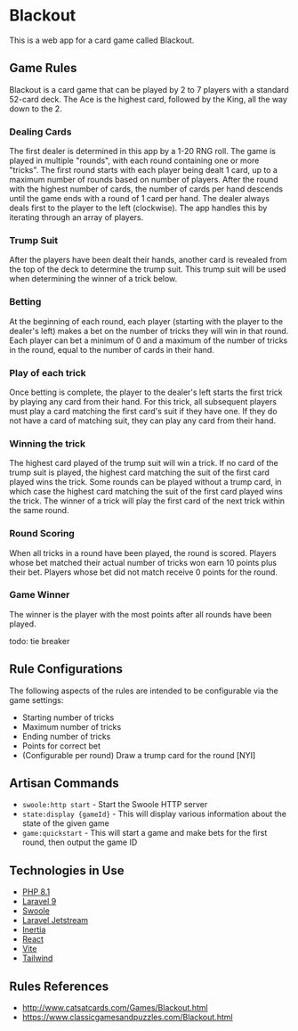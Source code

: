 # Blackout

This is a web app for a card game called Blackout.

## Game Rules

Blackout is a card game that can be played by 2 to 7 players with a standard 52-card deck. 
The Ace is the highest card, followed by the King, all the way down to the 2.

### Dealing Cards
The first dealer is determined in this app by a 1-20 RNG roll. The game is played in multiple "rounds", with each round containing one or more "tricks".
The first round starts with each player being dealt 1 card, up to a maximum number of rounds based on number of players.
After the round with the highest number of cards, the number of cards per hand descends until the game ends with a round of 1 card per hand.
The dealer always deals first to the player to the left (clockwise). The app handles this by iterating through an array of players.

### Trump Suit
After the players have been dealt their hands, another card is revealed from the top of the deck to determine the trump suit.
This trump suit will be used when determining the winner of a trick below.

### Betting
At the beginning of each round, each player (starting with the player to the dealer's left) makes a bet on the number of tricks they will win in that round.
Each player can bet a minimum of 0 and a maximum of the number of tricks in the round, equal to the number of cards in their hand.

### Play of each trick
Once betting is complete, the player to the dealer's left starts the first trick by playing any card from their hand.
For this trick, all subsequent players must play a card matching the first card's suit if they have one. 
If they do not have a card of matching suit, they can play any card from their hand.

### Winning the trick
The highest card played of the trump suit will win a trick. If no card of the trump suit is played, the highest card matching the suit of the first card played wins the trick.
Some rounds can be played without a trump card, in which case the highest card matching the suit of the first card played wins the trick.
The winner of a trick will play the first card of the next trick within the same round.

### Round Scoring
When all tricks in a round have been played, the round is scored. Players whose bet matched their actual number of tricks won earn 10 points plus their bet.
Players whose bet did not match receive 0 points for the round.

### Game Winner
The winner is the player with the most points after all rounds have been played.

todo: tie breaker

## Rule Configurations

The following aspects of the rules are intended to be configurable via the game settings:
* Starting number of tricks
* Maximum number of tricks
* Ending number of tricks
* Points for correct bet
* (Configurable per round) Draw a trump card for the round [NYI]

## Artisan Commands
* `swoole:http start` - Start the Swoole HTTP server
* `state:display {gameId}` - This will display various information about the state of the given game
* `game:quickstart` - This will start a game and make bets for the first round, then output the game ID

## Technologies in Use
* [PHP 8.1](https://www.php.net/)
* [Laravel 9](https://laravel.com/)
* [Swoole](https://www.swoole.com/)
* [Laravel Jetstream](https://jetstream.laravel.com/)
* [Inertia](https://inertiajs.com/)
* [React](https://reactjs.org/)
* [Vite](https://vitejs.dev/)
* [Tailwind](https://tailwindcss.com/)

## Rules References
* http://www.catsatcards.com/Games/Blackout.html
* https://www.classicgamesandpuzzles.com/Blackout.html
